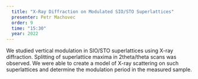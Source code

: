 ```yaml
---
  title: "X-Ray Diffraction on Modulated SIO/STO Superlattices"
  presenter: Petr Machovec
  order: 9
  time: "15:30"
  year: 2022
---
```

We studied vertical modulation in SIO/STO superlattices using X-ray diffraction. Splitting of superlattice maxima in 2theta/theta scans was observed. We were able to create a model of X-ray scattering on such superlattices and determine the modulation period in the measured sample.